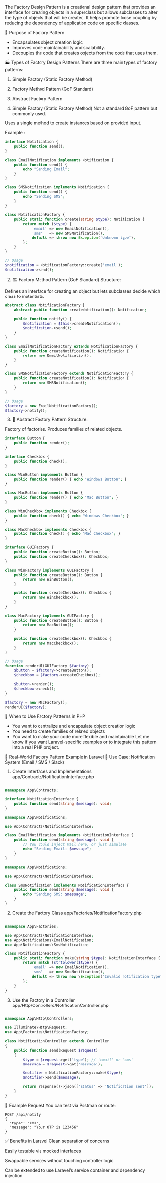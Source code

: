The Factory Design Pattern is a creational design pattern that provides an interface for creating objects in a superclass but allows subclasses to alter the type of objects that will be created. It helps promote loose coupling by reducing the dependency of application code on specific classes.

🔧 Purpose of Factory Pattern
- Encapsulates object creation logic.
- Improves code maintainability and scalability.
- Decouples the code that creates objects from the code that uses them.

🏭 Types of Factory Design Patterns
There are three main types of factory patterns:
1. Simple Factory (Static Factory Method)
2. Factory Method Pattern (GoF Standard)
3. Abstract Factory Pattern



1. Simple Factory (Static Factory Method)
Not a standard GoF pattern but commonly used.

Uses a single method to create instances based on provided input.

Example : 
```php
interface Notification {
    public function send();
}

class EmailNotification implements Notification {
    public function send() {
        echo "Sending Email";
    }
}

class SMSNotification implements Notification {
    public function send() {
        echo "Sending SMS";
    }
}

class NotificationFactory {
    public static function create(string $type): Notification {
        return match ($type) {
            'email' => new EmailNotification(),
            'sms'   => new SMSNotification(),
            default => throw new Exception("Unknown type"),
        };
    }
}

// Usage
$notification = NotificationFactory::create('email');
$notification->send();
```

2. 🏗 Factory Method Pattern (GoF Standard)
Structure:

Defines an interface for creating an object but lets subclasses decide which class to instantiate.

```php
abstract class NotificationFactory {
    abstract public function createNotification(): Notification;

    public function notify() {
        $notification = $this->createNotification();
        $notification->send();
    }
}

class EmailNotificationFactory extends NotificationFactory {
    public function createNotification(): Notification {
        return new EmailNotification();
    }
}

class SMSNotificationFactory extends NotificationFactory {
    public function createNotification(): Notification {
        return new SMSNotification();
    }
}

// Usage
$factory = new EmailNotificationFactory();
$factory->notify();
```

3. 🧰 Abstract Factory Pattern
Structure:

Factory of factories. Produces families of related objects.

```php
interface Button {
    public function render();
}

interface Checkbox {
    public function check();
}

class WinButton implements Button {
    public function render() { echo "Windows Button"; }
}

class MacButton implements Button {
    public function render() { echo "Mac Button"; }
}

class WinCheckbox implements Checkbox {
    public function check() { echo "Windows Checkbox"; }
}

class MacCheckbox implements Checkbox {
    public function check() { echo "Mac Checkbox"; }
}

interface GUIFactory {
    public function createButton(): Button;
    public function createCheckbox(): Checkbox;
}

class WinFactory implements GUIFactory {
    public function createButton(): Button {
        return new WinButton();
    }

    public function createCheckbox(): Checkbox {
        return new WinCheckbox();
    }
}

class MacFactory implements GUIFactory {
    public function createButton(): Button {
        return new MacButton();
    }

    public function createCheckbox(): Checkbox {
        return new MacCheckbox();
    }
}

// Usage
function renderUI(GUIFactory $factory) {
    $button = $factory->createButton();
    $checkbox = $factory->createCheckbox();

    $button->render();
    $checkbox->check();
}

$factory = new MacFactory();
renderUI($factory);
```



📌 When to Use Factory Patterns in PHP
- You want to centralize and encapsulate object creation logic
- You need to create families of related objects
- You want to make your code more flexible and maintainable
Let me know if you want Laravel-specific examples or to integrate this pattern into a real PHP project.




🧱 Real-World Factory Pattern Example in Laravel
🧩 Use Case: Notification System (Email / SMS / Slack)


1. Create Interfaces and Implementations
app/Contracts/NotificationInterface.php

```php

namespace App\Contracts;

interface NotificationInterface {
    public function send(string $message): void;
}

namespace App\Notifications;

use App\Contracts\NotificationInterface;

class EmailNotification implements NotificationInterface {
    public function send(string $message): void {
        // You could inject Mail here, or just simulate
        echo "Sending Email: $message";
    }
}

namespace App\Notifications;

use App\Contracts\NotificationInterface;

class SmsNotification implements NotificationInterface {
    public function send(string $message): void {
        echo "Sending SMS: $message";
    }
}
```
2. Create the Factory Class
app/Factories/NotificationFactory.php

```php

namespace App\Factories;

use App\Contracts\NotificationInterface;
use App\Notifications\EmailNotification;
use App\Notifications\SmsNotification;

class NotificationFactory {
    public static function make(string $type): NotificationInterface {
        return match (strtolower($type)) {
            'email' => new EmailNotification(),
            'sms'   => new SmsNotification(),
            default => throw new \Exception("Invalid notification type"),
        };
    }
}
```
3. Use the Factory in a Controller
app/Http/Controllers/NotificationController.php
```php

namespace App\Http\Controllers;

use Illuminate\Http\Request;
use App\Factories\NotificationFactory;

class NotificationController extends Controller
{
    public function send(Request $request)
    {
        $type = $request->get('type'); // 'email' or 'sms'
        $message = $request->get('message');

        $notifier = NotificationFactory::make($type);
        $notifier->send($message);

        return response()->json(['status' => 'Notification sent']);
    }
}
```
🧪 Example Request
You can test via Postman or route:
```
POST /api/notify
{
  "type": "sms",
  "message": "Your OTP is 123456"
}
```


✅ Benefits in Laravel
Clean separation of concerns

Easily testable via mocked interfaces

Swappable services without touching controller logic

Can be extended to use Laravel’s service container and dependency injection